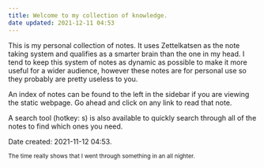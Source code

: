 ```yaml
---
title: Welcome to my collection of knowledge.
date updated: 2021-12-11 04:53
---
```


This is my personal collection of notes. It uses Zettelkatsen as the note taking system and qualifies as a smarter brain than the one in my head. I tend to keep this system of notes as dynamic as possible to make it more useful for a wider audience, however these notes are for personal use so they probably are pretty useless to you.

An index of notes can be found to the left in the sidebar if you are viewing the static webpage. Go ahead and click on any link to read that note. 

A search tool (hotkey: s) is also available to quickly search through all of the notes to find which ones you need.

Date created: 2021-11-12 04:53.

<sub>The time really shows that I went through something in an all nighter.</sub>
